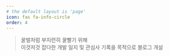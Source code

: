 ```yaml
---
# the default layout is 'page'
icon: fas fa-info-circle
order: 4
---
```


> 꿀벌처럼 부지런히 꿀빨기 위해  
  이것저것 잡다한 개발 일지 및 관심사 기록을 목적으로 블로그 개설



